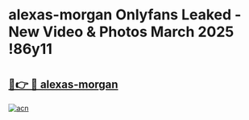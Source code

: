 # alexas-morgan Onlyfans Leaked - New Video & Photos March 2025 !86y11

# <h2><a href="https://y2k656.iuczelnia.edu.pl?title=alexas-morgan&ref=86y11">🔗👉 🔴 alexas-morgan</a></h2>

[![acn](https://github.com/user-attachments/assets/0f9c940e-d8b0-45ae-aac7-cd30a18b3e1c)](https://y2k656.iuczelnia.edu.pl?title=alexas-morgan&ref=86y11)

